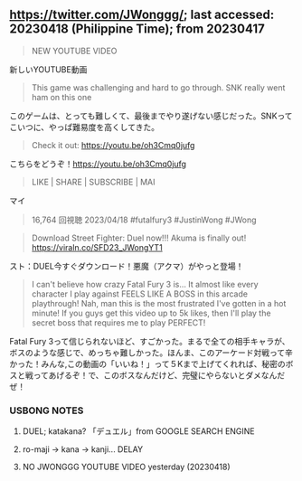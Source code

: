 ## https://twitter.com/JWonggg/; last accessed: 20230418 (Philippine Time); from 20230417

> NEW YOUTUBE VIDEO 

新しいYOUTUBE動画

> This game was challenging and hard to go through. SNK really went ham on this one 

このゲームは、とっても難しくて、最後までやり遂げない感じだった。SNKってこいつに、やっぱ難易度を高くしてきた。

> Check it out: https://youtu.be/oh3Cmq0jufg

こちらをどうぞ！https://youtu.be/oh3Cmq0jufg

> LIKE | SHARE | SUBSCRIBE | MAI

マイ

> 16,764 回視聴  2023/04/18  #futalfury3 #JustinWong #JWong

> Download Street Fighter: Duel now!!! Akuma is finally out! https://viraln.co/SFD23_JWongYT1 

スト：DUEL今すぐダウンロード！悪魔（アクマ）がやっと登場！

> I can't believe how crazy Fatal Fury 3 is... It almost like every character I play against FEELS LIKE A BOSS in this arcade playthrough! Nah, man this is the most frustrated I've gotten in a hot minute! If you guys get this video up to 5k likes, then I'll play the secret boss that requires me to play PERFECT!

Fatal Fury 3って信じられないほど、すごかった。まるで全ての相手キャラが、ボスのような感じで、めっちゃ難しかった。ほんま、このアーケード対戦って辛かった！みんな,この動画の「いいね！」って５Kまで上げてくれれば、秘密のボスと戦ってあげるぞ！で、このボスなんだけど、完璧にやらないとダメなんだぜ！

### USBONG NOTES

1) DUEL; katakana? 「デュエル」from GOOGLE SEARCH ENGINE

2) ro-maji -> kana -> kanji... DELAY

3) NO JWONGGG YOUTUBE VIDEO yesterday (20230418)
